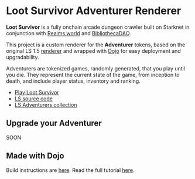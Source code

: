 
# Loot Survivor Adventurer Renderer

**Loot Survivor** is a fully onchain arcade dungeon crawler built on Starknet in conjunction with [Realms.world](https://realms.world)
and [BibliothecaDAO](https://www.bibliothecadao.xyz/).

This project is a custom renderer for the **Adventurer** tokens, based on the original LS 1.5
[renderer](https://github.com/Provable-Games/loot-survivor/blob/main/contracts/game/src/game/renderer.cairo)
and wrapped with [Dojo](https://www.dojoengine.org/) for easy deployment and upgradability.

Adventurers are tokenized games, randomly generated, that you play until you die.
They represent the current state of the game, from inception to death, and include player status, inventory and ranking.

* [Play Loot Survivor](https://lootsurvivor.io)
* [LS source code](https://github.com/BibliothecaDAO/loot-survivor)
* [LS Adventurers collection](https://market.realms.world/collection/0x018108b32cea514a78ef1b0e4a0753e855cdf620bc0565202c02456f618c4dc4)


## Upgrade your Adventurer

SOON



## Made with Dojo

Build instructions are [here](https://github.com/dojoengine/dojo-starter). Read the full tutorial [here](https://book.dojoengine.org/tutorial/dojo-starter).
